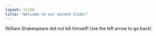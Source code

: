 ```yaml
---
layout: slide
title: "Welcome to our second slide!"
---
```

William Shakespeare did not kill himself!
Use the left arrow to go back!
